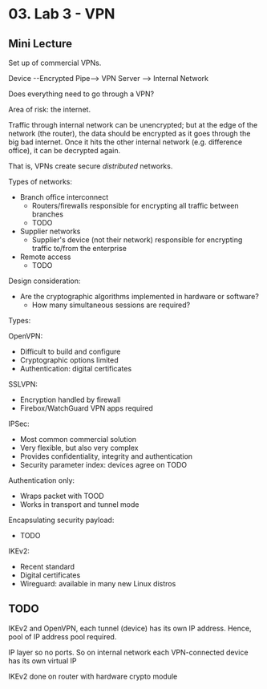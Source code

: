 # 03. Lab 3 - VPN

## Mini Lecture

Set up of commercial VPNs.

Device --Encrypted Pipe--> VPN Server --> Internal Network

Does everything need to go through a VPN?

Area of risk: the internet.

Traffic through internal network can be unencrypted; but at the edge of the network (the router), the data should be encrypted as it goes through the big bad internet. Once it hits the other internal network (e.g. difference office), it can be decrypted again.

That is, VPNs create secure *distributed* networks.

Types of networks:

- Branch office interconnect
  - Routers/firewalls responsible for encrypting all traffic between branches
  - TODO
- Supplier networks
  - Supplier's device (not their network) responsible for encrypting traffic to/from the enterprise
- Remote access
  - TODO

Design consideration:

- Are the cryptographic algorithms implemented in hardware or software?
  - How many simultaneous sessions are required?

Types:

OpenVPN:

- Difficult to build and configure
- Cryptographic options limited
- Authentication: digital certificates

SSLVPN:

- Encryption handled by firewall
- Firebox/WatchGuard VPN apps required

IPSec:

- Most common commercial solution
- Very flexible, but also very complex
- Provides confidentiality, integrity and authentication
- Security parameter index: devices agree on TODO

Authentication only:

- Wraps packet with TOOD
- Works in transport and tunnel mode

Encapsulating security payload:

- TODO


IKEv2:

- Recent standard
- Digital certificates
- Wireguard: available in many new Linux distros

## TODO

IKEv2 and OpenVPN, each tunnel (device) has its own IP address. Hence, pool of IP address pool required.

IP layer so no ports. So on internal network each VPN-connected device has its own virtual IP

IKEv2 done on router with hardware crypto module
